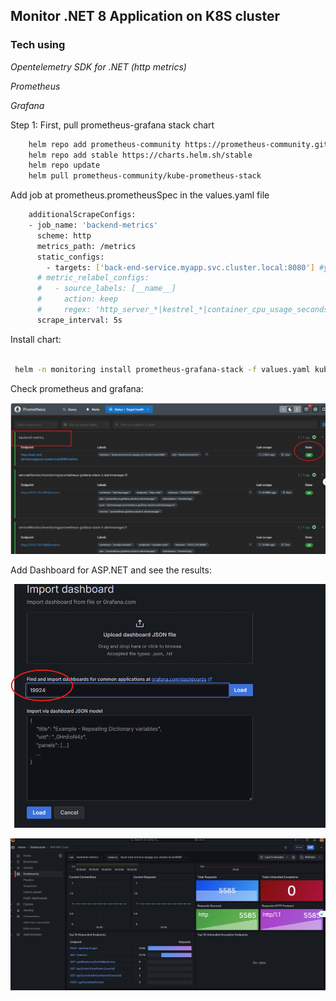 ## Monitor .NET 8 Application on K8S cluster

### Tech using

*Opentelemetry SDK for .NET (http metrics)*

*Prometheus*

*Grafana*


Step 1: First, pull prometheus-grafana stack chart 

```bash
    helm repo add prometheus-community https://prometheus-community.github.io/helm-charts
    helm repo add stable https://charts.helm.sh/stable
    helm repo update
    helm pull prometheus-community/kube-prometheus-stack
```


Add job at prometheus.prometheusSpec in the values.yaml file


```bash
    additionalScrapeConfigs: 
    - job_name: 'backend-metrics'
      scheme: http
      metrics_path: /metrics 
      static_configs:
        - targets: ['back-end-service.myapp.svc.cluster.local:8080'] #your app service running on k8s cluster
      # metric_relabel_configs:
      #   - source_labels: [__name__]
      #     action: keep
      #     regex: 'http_server_*|kestrel_*|container_cpu_usage_seconds_total|container_memory_usage_bytes'
      scrape_interval: 5s

```
Install chart:

```bash

 helm -n monitoring install prometheus-grafana-stack -f values.yaml kube-prometheus-stack


```

Check prometheus and grafana:



![alt text](image.png)


Add Dashboard for ASP.NET and see the results:


![alt text](image-1.png)


![alt text](image-2.png)
